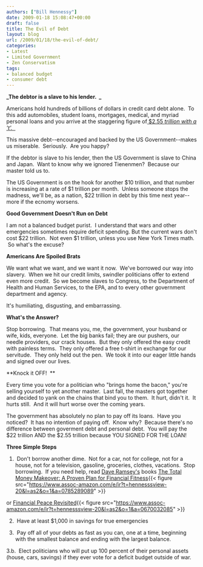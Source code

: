 ```yaml
---
authors: ["Bill Hennessy"]
date: 2009-01-18 15:08:47+00:00
draft: false
title: The Evil of Debt
layout: blog
url: /2009/01/18/the-evil-of-debt/
categories:
- Latest
- Limited Government
- Zen Conservatism
tags:
- balanced budget
- consumer debt
---
```


**_The debtor is a slave to his lender.  _**

Americans hold hundreds of billions of dollars in credit card debt alone.  To this add automobiles, student loans, mortgages, medical, and myriad personal loans and you arrive at the staggering figure of[ $2.55 ](https://www.creditcards.com/credit-card-news/credit-card-industry-facts-personal-debt-statistics-1276.php)_[trillion with a 't'.  ](https://www.creditcards.com/credit-card-news/credit-card-industry-facts-personal-debt-statistics-1276.php)_

This massive debt--encouraged and backed by the US Government--makes us miserable.  Seriously.  Are you happy?  

If the debtor is slave to his lender, then the US Government is slave to China and Japan.  Want to know why we ignored Tienenmen?  Because our master told us to. 

The US Government is on the hook for another $10 trillion, and that number is increasing at a rate of $1 trillion per month.  Unless someone stops the madness, we'll be, as a nation, $22 trillion in debt by this time next year--more if the ecnomy worsens.

**Good Government Doesn't Run on Debt**

I am not a balanced budget purist.  I understand that wars and other emergencies sometimes require deficit spending. But the current wars don't cost $22 trillion.  Not even $1 trillion, unless you use New York Times math.  So what's the excuse?

**Americans Are Spoiled Brats**

We want what we want, and we want it now.  We've borrowed our way into slavery.  When we hit our credit limits, swindler politicians offer to extend even more credit.  So we become slaves to Congress, to the Department of Health and Human Services, to the EPA, and to every other government department and agency.  

It's humiliating, disgusting, and embarrassing.  

**What's the Answer?**

Stop borrowing.  That means you, me, the government, your husband or wife, kids, everyone.  Let the big banks fail; they are our pushers, our needle providers, our crack houses.  But they only offered the easy credit with painless terms.  They only offered a free t-shirt in exchange for our servitude.  They only held out the pen.  We took it into our eager little hands and signed over our lives.  

**Knock it OFF!  **

Every time you vote for a politician who "brings home the bacon," you're selling yourself to yet another master.  Last fall, the masters got together and decided to yank on the chains that bind you to them.  It hurt, didn't it.  It hurts still.  And it will hurt worse over the coming years. 

The government has absolutely no plan to pay off its loans.  Have you noticed?  It has no intention of paying off.  Know why?  Because there's no difference between goverment debt and personal debt.  You will pay the $22 trillion AND the $2.55 trillion because YOU SIGNED FOR THE LOAN!

**Three Simple Steps**

1.  Don't borrow another dime.  Not for a car, not for college, not for a house, not for a television, gasoline, groceries, clothes, vacations.  Stop borrowing.  If you need help, read [Dave Ramsey's](https://www.daveramsey.com/) books
[The Total Money Makeover: A Proven Plan for Financial Fitness](https://www.amazon.com/gp/product/0785289089?ie=UTF8&tag=hennesssview-20&linkCode=as2&camp=1789&creative=390957&creativeASIN=0785289089){{< figure src="https://www.assoc-amazon.com/e/ir?t=hennesssview-20&l=as2&o=1&a=0785289089" >}}

or
[Financial Peace Revisited](https://www.amazon.com/gp/product/0670032085?ie=UTF8&tag=hennesssview-20&linkCode=as2&camp=1789&creative=390957&creativeASIN=0670032085){{< figure src="https://www.assoc-amazon.com/e/ir?t=hennesssview-20&l=as2&o=1&a=0670032085" >}}


2.  Have at least $1,000 in savings for true emergencies

3.  Pay off all of your debts as fast as you can, one at a time, beginning with the smallest balance and ending with the largest balance.

3.b.  Elect politicians who will put up 100 percent of their personal assets (house, cars, savings) if they ever vote for a deficit budget outside of war.

